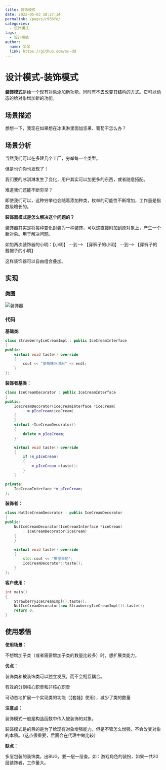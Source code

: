 ```yaml
---
title: 装饰模式
date: 2022-05-03 18:27:14
permalink: /pages/c938fe/
categories:
  - 设计模式
tags:
  - 设计模式
author: 
  name: 呆呆
  link: https://github.com/su-dd
---
```


# 设计模式-装饰模式

**装饰模式**是给一个现有对象添加新功能，同时有不去改变其结构的方式。它可以动态的给对象增加新的功能。

## 场景描述

想想一下，我现在如果想在冰淇淋里面加坚果、葡萄干怎么办？



## 场景分析

当然我们可以在多建几个工厂，穷举每一个类型。

但是也许你也发现了！

我们要的冰淇淋发生了变化，用户其实可以加更多的东西，或者随意搭配。

难道我们还能不断穷举？

即使我们可以，这种穷举也会随着添加种类，枚举的可能性不断增加，工作量是指数级增长的。



**装饰器模式是怎么解决这个问题的？**

装饰器其实是将每种变化封装为一种装饰，可以这直接附加到原对象上，产生一个新对象。用于解决问题。



如加两次装饰器的小明：【小明】   --到-->  【穿裤子的小明】   --到-->    【穿裤子的戴帽子的小明】

这样装饰器可以自由组合叠加。



## 实现

### 类图

![装饰器](https://cdn.jsdelivr.net/gh/su-dd/cdn@main/博客/知识总结/设计模式/装饰器.webp)

### 代码

**基础类:**

```c++
class StrawberryIceCreamImpl : public IceCreamInterface
{
public:
    virtual void taste() override
    {
        cout << "草莓味冰淇淋" << endl;
    }
};
```

**装饰者基类：**

```c++
class IceCreamDecorator : public IceCreamInterface
{
public:
    IceCreamDecorator(IceCreamInterface *iceCream)
        : m_pIceCream(iceCream)
    {
    }
    virtual ~IceCreamDecorator()
    {
        delete m_pIceCream;
    }

    virtual void taste() override
    {
        if (m_pIceCream)
        {
            m_pIceCream->taste();
        }
    }

private:
    IceCreamInterface *m_pIceCream;
};
```

**装饰者：**

```c++
class NutIceCreamDecorator : public IceCreamDecorator
{
public:
    NutIceCreamDecorator(IceCreamInterface *iceCream)
        : IceCreamDecorator(iceCream)
    {
    }

    virtual void taste() override
    {
        std::cout << "带坚果的";
        IceCreamDecorator::taste();
    }
};
```

**客户使用：**

```c++
int main()
{
	StrawberryIceCreamImpl().taste();
	NutIceCreamDecorator(new StrawberryIceCreamImpl()).taste();
	return 0;
}
```



## 使用感悟



**使用场景：**

不想增加子类（或者需要增加子类的数量比较多）时，想扩展类能力。



**优点：**

装饰类和被装饰类可以独立发展，而不会相互耦合。

有效的分割核心职责和非核心职责

可动态地扩展一个实现类的功能（【套娃】使用），减少了类的数量



**注意点：**

装饰模式一般是构造函数中传入被装饰的对象。

装饰模式是的目的是为了给现有对象增强能力，但是不管怎么增强，不会改变对象的本质。（这点很重要，后面会在代理中做比较）



**缺点：**

多层包装的装饰类，出BUG，要一层一层查。如：游戏角色的装扮，如果一共20层装饰者，工作量大。
